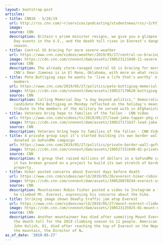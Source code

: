 ```yaml
---
layout: bootstrap-post
articles:
- title: CNN10 - 5/28/19
  url: http://rss.cnn.com/~r/services/podcasting/studentnews/rss/~3/XYjT3vXujD4/ten-0528.cnn_2625373_ios_1240.mp4
  image: 
  source: CNN
  description: Britain's prime minister resigns, we give you a glimpse of Memorial
    Day events in the U.S., and the death toll rises in Everest's dangerous climbing
    season.
- title: Central US bracing for more severe weather
  url: https://www.cnn.com/videos/weather/2019/05/27/central-us-bracing-for-more-severe-weather-el-reno-oklahoma-jimenez-dnt-tsr-vpx.cnn
  image: https://cdn.cnn.com/cnnnext/dam/assets/190523121840-21-severe-weather-0523-cimarron-city-ok-super-tease.jpg
  source: CNN
  description: The already storm-ravaged central US is bracing for more severe weather.
    CNN's Omar Jimenez is in El Reno, Oklahoma, with more on what residents can expect.
- title: Pete Buttigieg says he wants to 'live a life that's worthy' of fellow service
    members
  url: https://www.cnn.com/2019/05/27/politics/pete-buttigieg-memorial-day/index.html
  image: https://cdn.cnn.com/cnnnext/dam/assets/190527170620-buttigieg-wreath-laying-super-tease.jpg
  source: CNN
  description: Calling Memorial Day "a day beyond politics," Democratic presidential
    candidate Pete Buttigieg on Monday reflected on the holiday's meaning and paid
    tribute to the members of the military he served with in Afghanistan.
- title: Veterans bring hope to families of the fallen - CNN Video
  url: https://www.cnn.com/videos/tv/2019/05/27/lead-jake-tapper-pkg.cnn
  image: https://cdn.cnn.com/cnnnext/dam/assets/190527171637-lead-jake-tapper-pkg-00032906-super-tease.jpg
  source: CNN
  description: Veterans bring hope to families of the fallen - CNN Video cnn.com
- title: A private group says it's started building its own border wall using millions
    donated in GoFundMe campaign
  url: https://www.cnn.com/2019/05/27/politics/private-border-wall-gofundme/index.html
  image: https://cdn.cnn.com/cnnnext/dam/assets/190527151640-02-private-border-wall-super-tease.jpg
  source: CNN
  description: A group that raised millions of dollars in a GoFundMe campaign says
    it has broken ground on a project to build its own stretch of border wall on private
    property.
- title: Hiker posted concerns about Everest days before death
  url: https://www.cnn.com/videos/world/2019/05/26/everest-hiker-robin-fisher-concern-video-sot-vpx-ndwknd.cnn
  image: https://cdn.cnn.com/cnnnext/dam/assets/190526070244-everest-super-tease.jpg
  source: CNN
  description: Mountaineer Robin Fisher posted a video to Instagram a few days before
    he climbed Mt. Everest, expressing his concerns about the hike.
- title: Striking image shows deadly traffic jam atop Everest
  url: https://www.cnn.com/videos/world/2019/05/27/mount-everest-climber-death-toll-damon-lklv-lead-vpx.cnn
  image: https://cdn.cnn.com/cnnnext/dam/assets/190523135925-01-mount-everest-line-0522-super-tease.jpg
  source: CNN
  description: Another mountaineer has died after summiting Mount Everest, bringing
    the death toll for the 2019 climbing season to 11 people. American Christopher
    John Kulish, 61, died after reaching the top of Everest on the Nepalese side of
    the mountain, the Director of N…
as_of_date: '2019-05-27'
---
```


